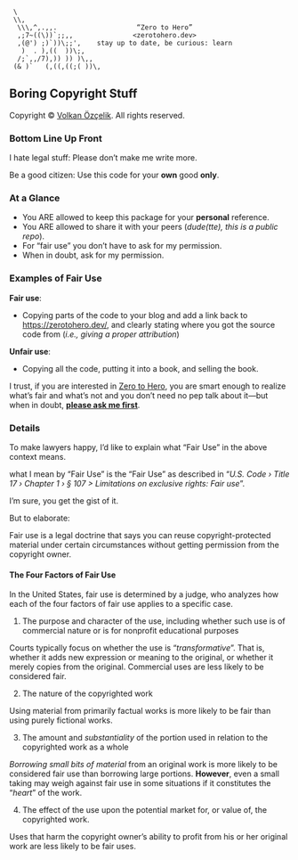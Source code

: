 ```text
 \
 \\,
  \\\,^,.,,.                    “Zero to Hero”
  ,;7~((\))`;;,,               <zerotohero.dev>
  ,(@') ;)`))\;;',    stay up to date, be curious: learn
   )  . ),((  ))\;,
  /;`,,/7),)) )) )\,,
 (& )`   (,((,((;( ))\,
```

## Boring Copyright Stuff

Copyright © [Volkan Özçelik](mailto:me@volkan.io). All rights reserved.

### Bottom Line Up Front

I hate legal stuff: Please don’t make me write more.

Be a good citizen: Use this code for your **own** good **only**.

### At a Glance

- You ARE allowed to keep this package for your **personal** reference.
- You ARE allowed to share it with your peers (*dude(tte), this is a public repo*).
- For “fair use” you don’t have to ask for my permission.
- When in doubt, ask for my permission.

### Examples of Fair Use

**Fair use**:

- Copying parts of the code to your blog and add a link back to <https://zerotohero.dev/>,
  and clearly stating where you got the source code from (*i.e., giving a 
  proper attribution*)

**Unfair use**:

- Copying all the code, putting it into a book, and selling the book.

I trust, if you are interested in [Zero to Hero](https://zerotohero.dev/),
you are smart enough to realize what’s fair and what’s not and you don’t need
no pep talk about it—but when in doubt, [**please ask me first**](mailto:volkan.io).

### Details

To make lawyers happy, I’d like to explain what “Fair Use” in the above context
means.

what I mean by “Fair Use” is the “Fair Use” as described 
in “*U.S. Code › Title 17 › Chapter 1 › § 107 > Limitations on exclusive rights:
Fair use*”.

I’m sure, you get the gist of it.

But to elaborate:

Fair use is a legal doctrine that says you can reuse copyright-protected
material under certain circumstances without getting permission from the
copyright owner.

#### The Four Factors of Fair Use

In the United States, fair use is determined by a judge, who analyzes how each
of the four factors of fair use applies to a specific case.

1.  The purpose and character of the use, including whether such use is of
    commercial nature or is for nonprofit educational purposes

Courts typically focus on whether the use is “*transformative*”. That is,
whether it adds new expression or meaning to the original, or whether
it merely copies from the original. Commercial uses are less likely to be
considered fair.

2.  The nature of the copyrighted work

Using material from primarily factual works is more likely to be fair than
using purely fictional works.

3.  The amount and *substantiality* of the portion used in relation to the
    copyrighted work as a whole

*Borrowing small bits of material* from an original work is more likely to be
considered fair use than borrowing large portions. **However**, even a small 
taking may weigh against fair use in some situations if it constitutes 
the “*heart*” of the work.

4.  The effect of the use upon the potential market for, or value of, the
    copyrighted work.

Uses that harm the copyright owner’s ability to profit from his or her original
work are less likely to be fair uses.
